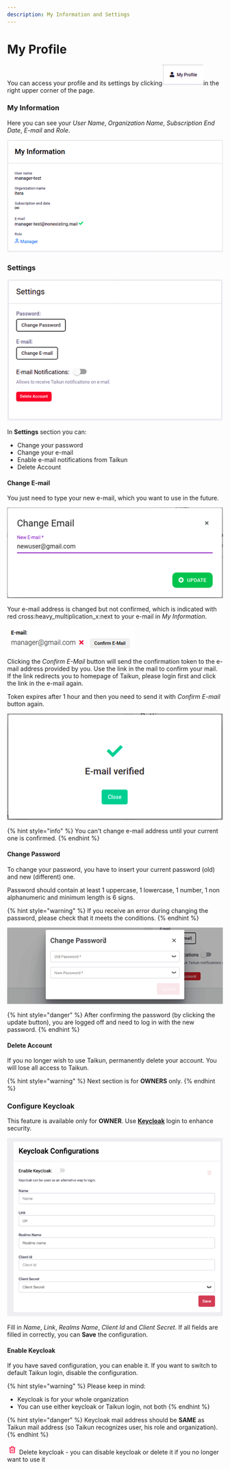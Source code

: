 ```yaml
---
description: My Information and Settings
---
```


# My Profile

You can access your profile and its settings by clicking![](<../.gitbook/assets/my profile (1).png>)in the right upper corner of the page.

### My Information

Here you can see your _User Name_, _Organization Name_, _Subscription_ _End_ _Date_, _E-mail_ and _Role_.

![Fig. 1: My Information](<../.gitbook/assets/my info (8).png>)



### Settings

![Fig. 2: Settings](<../.gitbook/assets/settings (1).png>)

In **Settings** section you can:

* Change your password
* Change your e-mail
* Enable e-mail notifications from Taikun
* Delete Account





#### Change E-mail

You just need to type your new e-mail, which you want to use in the future.

![Fig. 3: Change e-mail](<../.gitbook/assets/new e-mail.png>)

Your e-mail address is changed but not confirmed, which is indicated with red cross:heavy\_multiplication\_x:next to your e-mail in _My Information_.

![Fig. 4: Not confirmed e-mail](<../.gitbook/assets/unconfirmed e-mail (1).png>)

Clicking the _Confirm E-Mail_ button will send the confirmation token to the e-mail address provided by you. Use the link in the mail to confirm your mail. If the link redirects you to homepage of Taikun, please login first and click the link in the e-mail again.

Token expires after 1 hour and then you need to send it with _Confirm E-mail_ button again.

![Fig. 5: Confirmed e-mail](<../.gitbook/assets/e-mail verified.png>)

{% hint style="info" %}
You can't change e-mail address until your current one is confirmed.
{% endhint %}



#### Change Password

To change your password, you have to insert your current password (old) and new (different) one.

Password should contain at least 1 uppercase, 1 lowercase, 1 number, 1 non alphanumeric and minimum length is 6 signs.

{% hint style="warning" %}
If you receive an error during changing the password, please check that it meets the conditions.
{% endhint %}

![Fig. 4: Change Password](../.gitbook/assets/change-password.gif)

{% hint style="danger" %}
After confirming the password (by clicking the update button), you are logged off and need to log in with the new password.
{% endhint %}



#### Delete Account

If you no longer wish to use Taikun, permanently delete your account. You will lose all access to Taikun.





{% hint style="warning" %}
Next section is for **OWNERS** only.
{% endhint %}

### Configure Keycloak

This feature is available only for **OWNER**. Use [**Keycloak**](https://www.keycloak.org) login to enhance security.

![Fig. 5: Keycloak](<../.gitbook/assets/Screenshot 2021-09-15 at 16.36.41.png>)

Fill in _Name_, _Link_, _Realms_ _Name_, _Client_ _Id_ and _Client_ _Secret_. If all fields are filled in correctly, you can **Save** the configuration.

#### Enable Keycloak

If you have saved configuration, you can enable it. If you want to switch to default Taikun login, disable the configuration.

{% hint style="warning" %}
Please keep in mind:

* Keycloak is for your whole organization
* You can use either keycloak or Taikun login, not both
{% endhint %}

{% hint style="danger" %}
Keycloak mail address should be **SAME** as Taikun mail address (so Taikun recognizes user, his role and organization).
{% endhint %}



![](<../.gitbook/assets/delete (2).png>) Delete keycloak - you can disable keycloak or delete it if you no longer want to use it
